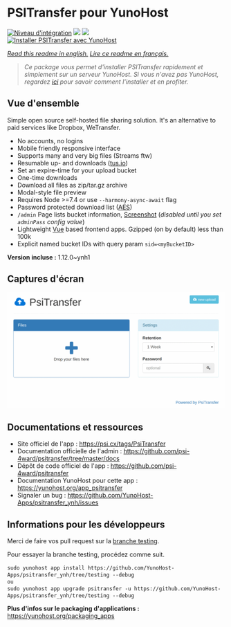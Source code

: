 # PSITransfer pour YunoHost

[![Niveau d'intégration](https://dash.yunohost.org/integration/psitransfer.svg)](https://dash.yunohost.org/appci/app/psitransfer) ![](https://ci-apps.yunohost.org/ci/badges/psitransfer.status.svg) ![](https://ci-apps.yunohost.org/ci/badges/psitransfer.maintain.svg)  
[![Installer PSITransfer avec YunoHost](https://install-app.yunohost.org/install-with-yunohost.svg)](https://install-app.yunohost.org/?app=psitransfer)

*[Read this readme in english.](./README.md)*
*[Lire ce readme en français.](./README_fr.md)*

> *Ce package vous permet d'installer PSITransfer rapidement et simplement sur un serveur YunoHost.
Si vous n'avez pas YunoHost, regardez [ici](https://yunohost.org/#/install) pour savoir comment l'installer et en profiter.*

## Vue d'ensemble

Simple open source self-hosted file sharing solution.
It's an alternative to paid services like Dropbox, WeTransfer.

* No accounts, no logins
* Mobile friendly responsive interface
* Supports many and very big files (Streams ftw)
* Resumable up- and downloads ([tus.io](https://tus.io))
* Set an expire-time for your upload bucket
* One-time downloads
* Download all files as zip/tar.gz archive
* Modal-style file preview
* Requires Node >=7.4 or use `--harmony-async-await` flag
* Password protected download list ([AES](https://en.wikipedia.org/wiki/Advanced_Encryption_Standard))
* `/admin` Page lists bucket information, [Screenshot](https://raw.githubusercontent.com/psi-4ward/psitransfer/master/docs/PsiTransfer-Admin.png) (_disabled until you set `adminPass` config value_)
* Lightweight [Vue](https://vuejs.org) based frontend apps. Gzipped (on by default) less than 100k
* Explicit named bucket IDs with query param `sid=<myBucketID>`


**Version incluse :** 1.12.0~ynh1



## Captures d'écran

![](./doc/screenshots/psitransfer.gif)

## Documentations et ressources

* Site officiel de l'app : https://psi.cx/tags/PsiTransfer
* Documentation officielle de l'admin : https://github.com/psi-4ward/psitransfer/tree/master/docs
* Dépôt de code officiel de l'app : https://github.com/psi-4ward/psitransfer
* Documentation YunoHost pour cette app : https://yunohost.org/app_psitransfer
* Signaler un bug : https://github.com/YunoHost-Apps/psitransfer_ynh/issues

## Informations pour les développeurs

Merci de faire vos pull request sur la [branche testing](https://github.com/YunoHost-Apps/psitransfer_ynh/tree/testing).

Pour essayer la branche testing, procédez comme suit.
```
sudo yunohost app install https://github.com/YunoHost-Apps/psitransfer_ynh/tree/testing --debug
ou
sudo yunohost app upgrade psitransfer -u https://github.com/YunoHost-Apps/psitransfer_ynh/tree/testing --debug
```

**Plus d'infos sur le packaging d'applications :** https://yunohost.org/packaging_apps